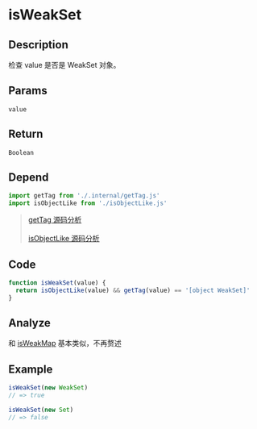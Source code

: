 # isWeakSet

## Description
检查 value 是否是 WeakSet 对象。

## Params
`value`

## Return
`Boolean`

## Depend
```js
import getTag from './.internal/getTag.js'
import isObjectLike from './isObjectLike.js'
```
> [getTag 源码分析](../internal/getTag.md)
> <br/>
> <br/>
> [isObjectLike 源码分析](./isObjectLike.md)

## Code
```js
function isWeakSet(value) {
  return isObjectLike(value) && getTag(value) == '[object WeakSet]'
}
```
## Analyze
和 [isWeakMap](./isWeakMap.md) 基本类似，不再赘述

## Example
```js
isWeakSet(new WeakSet)
// => true

isWeakSet(new Set)
// => false
```

